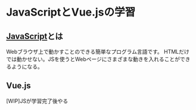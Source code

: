 # JavaScriptとVue.jsの学習

## [JavaScript](https://developer.mozilla.org/ja/docs/Web/JavaScript)とは

Webブラウザ上で動かすことのできる簡単なプログラム言語です。
HTMLだけでは動かせない。JSを使うとWebページにさまざまな動きを入れることができるようになる。

## Vue.js
[WIP]JSが学習完了後やる
